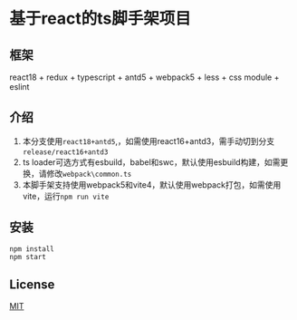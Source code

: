 # 基于react的ts脚手架项目

## 框架

react18 + redux + typescript + antd5 + webpack5 + less + css module + eslint

## 介绍

1. 本分支使用`react18+antd5`,，如需使用react16+antd3，需手动切到分支`release/react16+antd3`
2. ts loader可选方式有esbuild，babel和swc，默认使用esbuild构建，如需更换，请修改`webpack\common.ts`
3. 本脚手架支持使用webpack5和vite4，默认使用webpack打包，如需使用vite，运行`npm run vite`

## 安装

```shell
npm install
npm start
```

## License

[MIT](./LICENSE)
